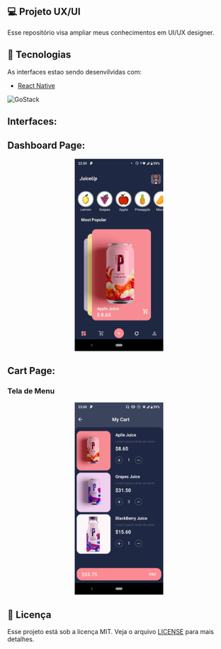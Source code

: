 ## 💻 Projeto UX/UI

Esse repositório visa ampliar meus conhecimentos em UI/UX designer.

## :rocket: Tecnologias

As interfaces estao sendo desenvilvidas com:

- [React Native](https://facebook.github.io/react-native/)

<p align="left">
    <img alt="GoStack" src="https://github.com/Heltonphg/UXReactN/blob/master/rn.png" width="130px" />
</p>


## Interfaces:

<h2> Dashboard Page: </h2>
<p align="center">
  <img src="https://github.com/Heltonphg/JuiceUp/blob/master/.github/dashboard.png" width="200px">
</p>

<h2> Cart Page: </h2>
<h3>Tela de Menu</h3>
<p align="center">
  <img src="https://github.com/Heltonphg/JuiceUp/blob/master/.github/cart.png" width="200px">
</p>



## :memo: Licença

Esse projeto está sob a licença MIT. Veja o arquivo [LICENSE](LICENSE.md) para mais detalhes.

